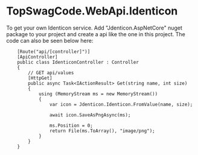 # TopSwagCode.WebApi.Identicon

To get your own Identicon service. Add "Jdenticon.AspNetCore" nuget package to your project and create a api like the one in this project. The code can also be seen below here:

```
    [Route("api/[controller]")]
    [ApiController]
    public class IdenticonController : Controller
    {
        // GET api/values
        [HttpGet]
        public async Task<IActionResult> Get(string name, int size)
        {
            using (MemoryStream ms = new MemoryStream())
            {
                var icon = Jdenticon.Identicon.FromValue(name, size);

                await icon.SaveAsPngAsync(ms);

                ms.Position = 0;
                return File(ms.ToArray(), "image/png");
            }
        }
    }
```

